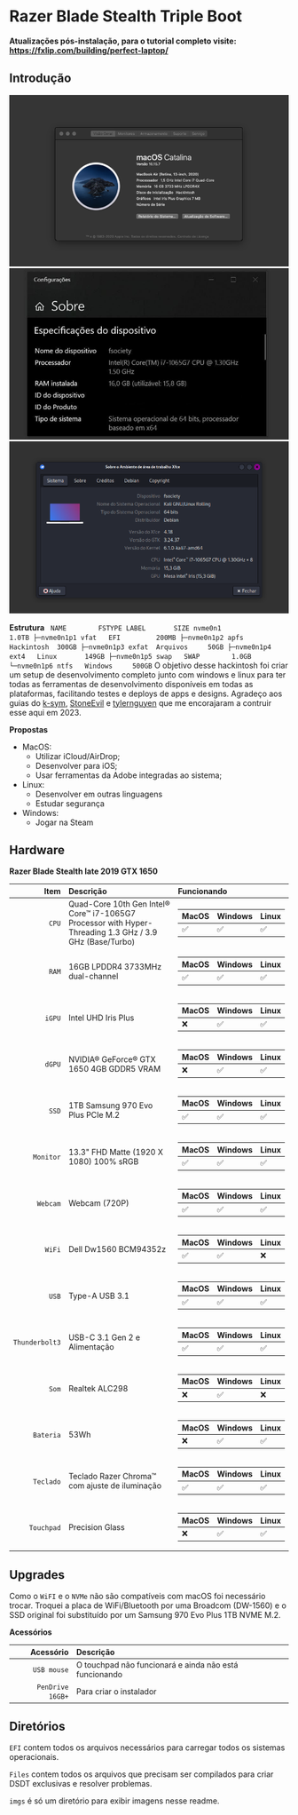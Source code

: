 # Razer Blade Stealth Triple Boot

**Atualizações pós-instalação, para o tutorial completo visite: https://fxlip.com/building/perfect-laptop/**


Introdução
---

![Sobre esse Mac](https://github.com/fxlip/hackintosh/blob/master/imgs/about_mac.png)
![Sobre esse Windows](https://github.com/fxlip/hackintosh/blob/master/imgs/about_windows.png)
![Sobre esse Linux](https://github.com/fxlip/hackintosh/blob/master/imgs/about_linux.png)

**Estrutura**
`` 
NAME        FSTYPE LABEL       SIZE
nvme0n1                        1.0TB
├─nvme0n1p1 vfat   EFI         200MB
├─nvme0n1p2 apfs   Hackintosh  300GB
├─nvme0n1p3 exfat  Arquivos     50GB
├─nvme0n1p4 ext4   Linux       149GB
├─nvme0n1p5 swap   SWAP        1.0GB
└─nvme0n1p6 ntfs   Windows     500GB
`` 
O objetivo desse hackintosh foi criar um setup de desenvolvimento completo junto com windows e linux para ter todas as ferramentas de desenvolvimento disponíveis em todas as plataformas, facilitando testes e deploys de apps e designs. Agradeço aos guias do [k-sym](https://github.com/k-sym/Razer_Blade_Stealth_Late_2019_GTX_Hackintosh), [StoneEvil](https://github.com/stonevil/Razer_Blade_Advanced_early_2019_Hackintosh) e [tylernguyen](https://github.com/tylernguyen/razer15-hackintosh) que me encorajaram a contruir esse aqui em 2023.

**Propostas**

* MacOS:
  * Utilizar iCloud/AirDrop;
  * Desenvolver para iOS;
  * Usar ferramentas da Adobe integradas ao sistema;
* Linux:
  * Desenvolver em outras linguagens
  * Estudar segurança
* Windows: 
  * Jogar na Steam

Hardware
---

**Razer Blade Stealth late 2019 GTX 1650**

| Item | Descrição | Funcionando |
| ---: | :--- | :--- |
| ``CPU`` | Quad-Core 10th Gen Intel® Core™ i7-1065G7 Processor with Hyper-Threading 1.3 GHz / 3.9 GHz (Base/Turbo) | <table><thead><tr><th>MacOS</th><th>Windows</th><th>Linux</th></tr></thead><tbody><tr><td>✅</td><td>✅</td><td>✅</td></tr></tbody></table> |
| ``RAM`` | 16GB LPDDR4 3733MHz dual-channel | <table><thead><tr><th>MacOS</th><th>Windows</th><th>Linux</th></tr></thead><tbody><tr><td>✅</td><td>✅</td><td>✅</td></tr></tbody></table> |
| ``iGPU`` | Intel UHD Iris Plus | <table><thead><tr><th>MacOS</th><th>Windows</th><th>Linux</th></tr></thead><tbody><tr><td>❌</td><td>✅</td><td>✅</td></tr></tbody></table> |
| ``dGPU`` | NVIDIA® GeForce® GTX 1650 4GB GDDR5 VRAM | <table><thead><tr><th>MacOS</th><th>Windows</th><th>Linux</th></tr></thead><tbody><tr><td>❌</td><td>✅</td><td>✅</td></tr></tbody></table> |
| ``SSD`` | 1TB Samsung 970 Evo Plus PCIe M.2 | <table><thead><tr><th>MacOS</th><th>Windows</th><th>Linux</th></tr></thead><tbody><tr><td>✅</td><td>✅</td><td>✅</td></tr></tbody></table> |
| ``Monitor`` | 13.3" FHD Matte (1920 X 1080) 100% sRGB | <table><thead><tr><th>MacOS</th><th>Windows</th><th>Linux</th></tr></thead><tbody><tr><td>✅</td><td>✅</td><td>✅</td></tr></tbody></table> |
| ``Webcam`` | Webcam (720P) | <table><thead><tr><th>MacOS</th><th>Windows</th><th>Linux</th></tr></thead><tbody><tr><td>✅</td><td>✅</td><td>✅</td></tr></tbody></table> |
| ``WiFi`` | Dell Dw1560 BCM94352z | <table><thead><tr><th>MacOS</th><th>Windows</th><th>Linux</th></tr></thead><tbody><tr><td>✅</td><td>✅</td><td>❌</td></tr></tbody></table> |
| ``USB`` | Type-A USB 3.1 | <table><thead><tr><th>MacOS</th><th>Windows</th><th>Linux</th></tr></thead><tbody><tr><td>✅</td><td>✅</td><td>✅</td></tr></tbody></table> |
| ``Thunderbolt3`` | USB-C 3.1 Gen 2 e Alimentação | <table><thead><tr><th>MacOS</th><th>Windows</th><th>Linux</th></tr></thead><tbody><tr><td>✅</td><td>✅</td><td>✅</td></tr></tbody></table> |
| ``Som`` | Realtek ALC298 | <table><thead><tr><th>MacOS</th><th>Windows</th><th>Linux</th></tr></thead><tbody><tr><td>❌</td><td>✅</td><td>❌</td></tr></tbody></table> |
| ``Bateria`` | 53Wh | <table><thead><tr><th>MacOS</th><th>Windows</th><th>Linux</th></tr></thead><tbody><tr><td>❌</td><td>✅</td><td>✅</td></tr></tbody></table> |
| ``Teclado`` | Teclado Razer Chroma™ com ajuste de iluminação | <table><thead><tr><th>MacOS</th><th>Windows</th><th>Linux</th></tr></thead><tbody><tr><td>✅</td><td>✅</td><td>✅</td></tr></tbody></table> |
| ``Touchpad`` | Precision Glass | <table><thead><tr><th>MacOS</th><th>Windows</th><th>Linux</th></tr></thead><tbody><tr><td>❌</td><td>✅</td><td>✅</td></tr></tbody></table> |

Upgrades
---

Como o ``WiFI`` e o ``NVMe`` não são compatíveis com macOS foi necessário trocar. Troquei a placa de WiFi/Bluetooth por uma Broadcom (DW-1560) e o SSD original foi substituído por um Samsung 970 Evo Plus 1TB NVME M.2.


**Acessórios**

| Acessório | Descrição |
| ---: | :--- |
| ``USB mouse`` | O touchpad não funcionará e ainda não está funcionando |
| ``PenDrive 16GB+`` | Para criar o instalador | 

Diretórios
---
``EFI`` contem todos os arquivos necessários para carregar todos os sistemas operacionais.

``Files`` contem todos os arquivos que precisam ser compilados para criar DSDT exclusivas e resolver problemas.

``imgs`` é só um diretório para exibir imagens nesse readme.  

